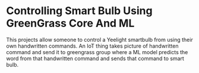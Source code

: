 # Controlling Smart Bulb Using GreenGrass Core And ML
This projects allow someone to control a Yeelight smartbulb from  using their own handwritten commands. An IoT thing takes picture of handwritten command and send it to greengrass group where a ML model predicts the word from that handwritten command and sends that command to smart bulb.
